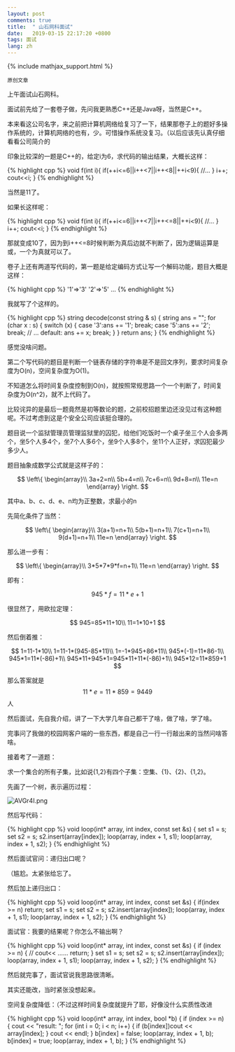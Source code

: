 ```yaml
---
layout: post
comments: true
title:  " 山石网科面试"
date:   2019-03-15 22:17:20 +0800
tags: 面试
lang: zh
---
```


<!--引用数学表达式js脚本-->
{% include mathjax_support.html %}

`原创文章`

上午面试山石网科。

面试前先给了一套卷子做，先问我更熟悉C++还是Java呀，当然是C++。

本来看这公司名字，来之前把计算机网络给复习了一下，结果那卷子上的题好多操作系统的，计算机网络的也有，少。可惜操作系统没复习。（以后应该先认真仔细看看公司简介的

印象比较深的一题是C++的，给定i为6，求代码的输出结果，大概长这样：

{% highlight cpp %}
void f(int i){
    if(++i<=6||i++<7||i++<8||++i<9){
        //...
    }
    i++;
    cout<<i;
}
{% endhighlight %}

当然是11了。

如果长这样呢：

{% highlight cpp %}
void f(int i){
    if(++i<=6||i++<7||i++<=8||++i<9){
        //...
    }
    i++;
    cout<<i;
}
{% endhighlight %}

那就变成10了，因为到i++<=8时候判断为真后边就不判断了，因为逻辑运算是或，一个为真就可以了。

卷子上还有两道写代码的，第一题是给定编码方式让写一个解码功能，题目大概是这样：

{% highlight cpp %}
'1'=>'3'
'2'=>'5'
...
{% endhighlight %}

我就写了个这样的。

{% highlight cpp %}
string decode(const string & s) {
    string ans = "";
    for (char x : s) {
        switch (x)
        {
        case '3':ans += '1'; break;
        case '5':ans += '2'; break;
        // ...
        default:
            ans += x;
            break;
        }
    }
    return ans;
}
{% endhighlight %}

感觉没啥问题。

第二个写代码的题目是判断一个链表存储的字符串是不是回文序列，要求时间复杂度为O(n)，空间复杂度为O(1)。

不知道怎么将时间复杂度控制到O(n)，就按照常规思路一个一个判断了，时间复杂度为O(n^2)，就不上代码了。

比较诧异的是最后一题竟然是初等数论的题，之前校招题里边还没见过有这种题呢。不过考虑到这是个安全公司应该挺合理的。

题目说一个监狱管理员管理监狱里的囚犯，给他们吃饭时一个桌子坐三个人会多两个，坐5个人多4个，坐7个人多6个，坐9个人多8个，坐11个人正好，求囚犯最少多少人。

题目抽象成数学公式就是这样子的：

$$
\left\{ 
\begin{array}\\
3a+2=n\\
5b+4=n\\
7c+6=n\\
9d+8=n\\
11e=n
\end{array}
\right.
$$

其中a、b、c、d、e、n均为正整数，求最小的n

先简化条件了当然：

$$
\left\{ 
\begin{array}\\
3(a+1)=n+1\\
5(b+1)=n+1\\
7(c+1)=n+1\\
9(d+1)=n+1\\
11e=n
\end{array}
\right.
$$

那么进一步有：

$$
\left\{ 
\begin{array}\\
3*5*7*9*f=n+1\\
11e=n
\end{array}
\right.
$$

即有：

$$
945*f=11*e+1
$$

很显然了，用欧拉定理：

$$
945=85*11+10\\
11=1*10+1
$$

然后倒着推：

$$
1=11-1*10\\
1=11-1*(945-85*11)\\
1=-1*945+86*11\\
945*(-1)=11*86-1\\
945*1=11*(-86)+1\\
945*11+945*1=945*11+11*(-86)+1\\
945*12=11*859+1
$$

那么答案就是$$11*e=11*859=9449$$人

然后面试，先自我介绍，讲了一下大学几年自己都干了啥，做了啥，学了啥。

完事问了我做的校园网客户端的一些东西，都是自己一行一行敲出来的当然问啥答啥。

接着考了一道题：

求一个集合的所有子集，比如说{1,2}有四个子集：空集、{1}、{2}、{1,2}。

先画了一个树，表示遍历过程：

![AVGr4I.png](https://s2.ax1x.com/2019/03/15/AVGr4I.png)

然后写代码：

{% highlight cpp %}
void loop(int* array, int index, const set<int> &s) {
    set<int> s1 = s;
    set<int> s2 = s;
    s2.insert(array[index]);
    loop(array, index + 1, s1);
    loop(array, index + 1, s2);
}
{% endhighlight %}

然后面试官问：递归出口呢？

（尴尬。太紧张给忘了。

然后加上递归出口：

{% highlight cpp %}
void loop(int* array, int index, const set<int> &s) {
    if(index >= n) return;
    set<int> s1 = s;
    set<int> s2 = s;
    s2.insert(array[index]);
    loop(array, index + 1, s1);
    loop(array, index + 1, s2);
}
{% endhighlight %}

面试官：我要的结果呢？你怎么不输出啊？

{% highlight cpp %}
void loop(int* array, int index, const set<int> &s) {
    if (index >= n) {
        // cout<< ...... 
        return;
    }
    set<int> s1 = s;
    set<int> s2 = s;
    s2.insert(array[index]);
    loop(array, index + 1, s1);
    loop(array, index + 1, s2);
}
{% endhighlight %}

然后就完事了，面试官说我思路很清晰。

其实还能改，当时紧张没想起来。

空间复杂度降低：（不过这样时间复杂度就提升了耶，好像没什么实质性改进

{% highlight cpp %}
void loop(int* array, int index, bool *b) {
    if (index >= n) {
        cout << "result: ";
        for (int i = 0; i < n; i++) {
            if (b[index])cout << array[index];
        }
        cout << endl;
    }
    b[index] = false;
    loop(array, index + 1, b);
    b[index] = true;
    loop(array, index + 1, b);
}
{% endhighlight %}


